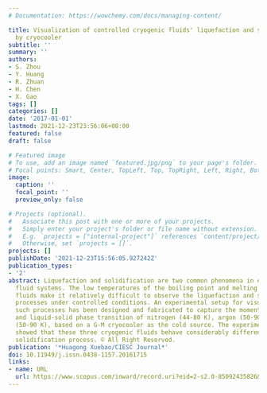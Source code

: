 ```yaml
---
# Documentation: https://wowchemy.com/docs/managing-content/

title: Visualization of controlled cryogenic fluids' liquefaction and solidification
  by cryocooler
subtitle: ''
summary: ''
authors:
- S. Zhou
- Y. Huang
- R. Zhuan
- H. Chen
- X. Gao
tags: []
categories: []
date: '2017-01-01'
lastmod: 2021-12-23T23:56:06+08:00
featured: false
draft: false

# Featured image
# To use, add an image named `featured.jpg/png` to your page's folder.
# Focal points: Smart, Center, TopLeft, Top, TopRight, Left, Right, BottomLeft, Bottom, BottomRight.
image:
  caption: ''
  focal_point: ''
  preview_only: false

# Projects (optional).
#   Associate this post with one or more of your projects.
#   Simply enter your project's folder or file name without extension.
#   E.g. `projects = ["internal-project"]` references `content/project/deep-learning/index.md`.
#   Otherwise, set `projects = []`.
projects: []
publishDate: '2021-12-23T15:56:05.927242Z'
publication_types:
- '2'
abstract: Liquefaction and solidification are two common phenomena in engineering
  fluid systems. The low temperatures of the boiling point and melting point of cryogenic
  fluids make it relatively difficult to observe the liquefaction and solidification
  processes under controlled conditions. An experimental setup for visualization of
  such processes has been designed and fabricated to capture the moments of the vapor-liquid
  and liquid-solid phase transition of nitrogen (44-80 K), argon (50-90 K) and oxygen
  (50-90 K), based on a G-M cryocooler as the cold source. The experimental results
  showed that these three cryogenic fluids behave considerably different during the
  solidification process. © All Right Reserved.
publication: '*Huagong Xuebao/CIESC Journal*'
doi: 10.11949/j.issn.0438-1157.20161715
links:
- name: URL
  url: https://www.scopus.com/inward/record.uri?eid=2-s2.0-85092435826&doi=10.11949%2fj.issn.0438-1157.20161715&partnerID=40&md5=bb8f26305975949c2d4ffab6198c83d1
---
```

